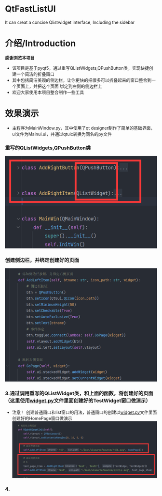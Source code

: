 # QtFastListUI
It can creat a concise Qlistwidget interface, Including the sidebar

# 介绍/Introduction
**感谢浏览本项目**  
* 该项目是基于pyqt5，通过重写QListWidgets,QPushButton类，实现快捷创建一个简洁的折叠窗口
* 其中包括简洁美观的侧边栏，让你更快的把很多可以折叠起来的窗口整合到一个页面上，并把这个页面
绑定到左侧的侧边栏上
* 欢迎大家使用本项目整合制作一些工具
  

# 效果演示
* 主程序为MainWindow.py，其中使用了qt designer制作了简单的基础界面，ui文件为Mainui.ui，并通过qtuic转换为同名的py文件
### 重写的QListWidgets,QPushButton类
![1](./images/1.png)  

### 创建侧边栏，并绑定创建好的页面
![2](./images/2.png)  

### 3.通过调用重写的QListWidget类，和上面的函数，将创建好的页面（这里使用[widget.py](./widgets)文件里面创建好的TestWidget窗口做演示）
* 注意！ 创建普通窗口和list窗口的用法，普通窗口的创建以[widget.py](./widgets)文件里面创建好的HomePage窗口做演示
![3](./images/3.png)

### 4.
